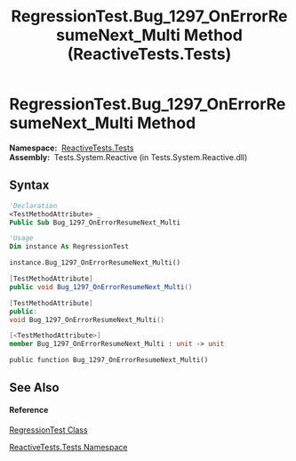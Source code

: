 ﻿---
title: RegressionTest.Bug_1297_OnErrorResumeNext_Multi Method  (ReactiveTests.Tests)
TOCTitle: Bug_1297_OnErrorResumeNext_Multi Method
ms:assetid: M:ReactiveTests.Tests.RegressionTest.Bug_1297_OnErrorResumeNext_Multi
ms:mtpsurl: https://msdn.microsoft.com/en-us/library/reactivetests.tests.regressiontest.bug_1297_onerrorresumenext_multi(v=VS.103)
ms:contentKeyID: 36620356
ms.date: 06/28/2011
mtps_version: v=VS.103
f1_keywords:
- ReactiveTests.Tests.RegressionTest.Bug_1297_OnErrorResumeNext_Multi
dev_langs:
- CSharp
- JScript
- VB
- FSharp
- c++
---

# RegressionTest.Bug\_1297\_OnErrorResumeNext\_Multi Method

**Namespace:**  [ReactiveTests.Tests](hh289046\(v=vs.103\).md)  
**Assembly:**  Tests.System.Reactive (in Tests.System.Reactive.dll)

## Syntax

``` vb
'Declaration
<TestMethodAttribute> _
Public Sub Bug_1297_OnErrorResumeNext_Multi
```

``` vb
'Usage
Dim instance As RegressionTest

instance.Bug_1297_OnErrorResumeNext_Multi()
```

``` csharp
[TestMethodAttribute]
public void Bug_1297_OnErrorResumeNext_Multi()
```

``` c++
[TestMethodAttribute]
public:
void Bug_1297_OnErrorResumeNext_Multi()
```

``` fsharp
[<TestMethodAttribute>]
member Bug_1297_OnErrorResumeNext_Multi : unit -> unit 
```

``` jscript
public function Bug_1297_OnErrorResumeNext_Multi()
```

## See Also

#### Reference

[RegressionTest Class](hh288966\(v=vs.103\).md)

[ReactiveTests.Tests Namespace](hh289046\(v=vs.103\).md)

